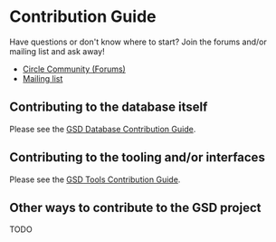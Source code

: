# Contribution Guide

Have questions or don't know where to start? Join the forums and/or mailing list
and ask away!

- [Circle Community (Forums)](https://csaurl.org/gsd-circle)
- [Mailing list](https://csaurl.org/gsd-mailing-list)

## Contributing to the database itself

Please see the [GSD Database Contribution Guide](https://github.com/cloudsecurityalliance/gsd-database/blob/main/CONTRIBUTING.md).

## Contributing to the tooling and/or interfaces

Please see the [GSD Tools Contribution Guide](https://github.com/cloudsecurityalliance/gsd-tools/blob/main/CONTRIBUTING.md).

## Other ways to contribute to the GSD project

TODO
